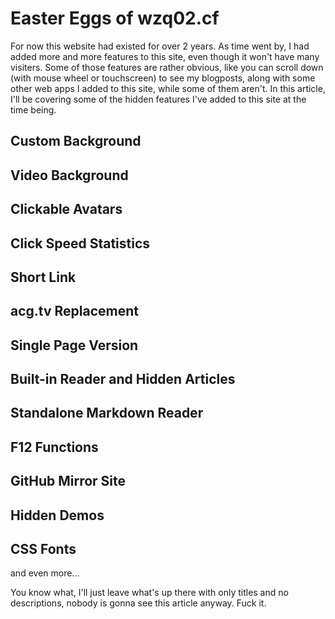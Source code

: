 # Easter Eggs of wzq02.cf

For now this website had existed for over 2 years. As time went by, I had added more and more features to this site, even though it won't have many visiters. Some of those features are rather obvious, like you can scroll down (with mouse wheel or touchscreen) to see my blogposts, along with some other web apps I added to this site, while some of them aren't. In this article, I'll be covering some of the hidden features I've added to this site at the time being.

## Custom Background

## Video Background

## Clickable Avatars

## Click Speed Statistics

## Short Link

## acg.tv Replacement

## Single Page Version

## Built-in Reader and Hidden Articles

## Standalone Markdown Reader

## F12 Functions

## GitHub Mirror Site

## Hidden Demos

## CSS Fonts

and even more...

You know what, I'll just leave what's up there with only titles and no descriptions, nobody is gonna see this article anyway. Fuck it.
